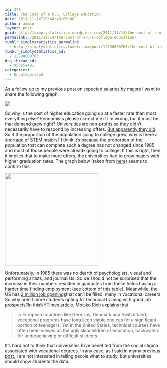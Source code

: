 ```yaml
---
id: 378
title: The Cost of a U.S. College Education
date: 2011-11-14T19:44:40+00:00
author: admin
layout: post
guid: http://simplystatistics.wordpress.com/2011/11/14/the-cost-of-a-u-s-college-education
permalink: /2011/11/14/the-cost-of-a-u-s-college-education/
tumblr_simplystatistics_permalink:
  - http://simplystatistics.tumblr.com/post/12798800763/the-cost-of-a-u-s-college-education
tumblr_simplystatistics_id:
  - 12798800763
dsq_thread_id:
  - 953651491
categories:
  - Uncategorized
---
```

As a follow up to my previous post on <a href="http://simplystatistics.tumblr.com/post/12599452125/expected-salary-by-major" target="_blank">expected salaries by majors</a> I want to share the following graph:

![](http://www.tonybates.ca/wp-content/uploads/Tuition-costs-USA.jpg)

So why is the cost of higher education going up at a faster rate than most everything else? Economists please correct me if I&#8217;m wrong, but it must be that demand grew right? Universities are non-profits so they didn&#8217;t necessarily have to respond by increasing offers. <a href="http://nces.ed.gov/fastfacts/display.asp?id=98" target="_blank">But apparently they did</a>. So if the proportion of the population going to college grew, why is there a <a href="http://www.nytimes.com/2011/11/06/education/edlife/why-science-majors-change-their-mind-its-just-so-darn-hard.html?_r=3" target="_blank">shortage of STEM majors</a>? I think it&#8217;s because the proportion of the population that can complete such a degree has not changed since 1985 and most of those people were already going to college. If this is right, then it implies that to make more offers, the universities had to grow majors with higher graduation rates. The graph below (taken from <a href="http://marginalrevolution.com/marginalrevolution/2011/11/college-has-been-oversold.html" target="_blank">here</a>) seems to confirm this: 

<img src="http://marginalrevolution.com/wp-content/uploads/2011/11/EducationTabarrok-300x296.png" width="300" height="296" />

Unfortunately, in 1985 there was no dearth of psychologists, visual and performing artists, and journalists. So we should not be surprised that the increase in their numbers resulted in graduates from these fields having a harder time finding employment (see bottom of <a href="http://rafalab.jhsph.edu/images/salarytable.html" target="_blank">this table</a>). Meanwhile, the US has <a href="http://www.npr.org/blogs/thetwo-way/2011/06/15/137203549/two-million-open-jobs-yes-but-u-s-has-a-skills-mismatch" target="_blank">2 million job openings</a>that can&#8217;t be filled, many in <a>vocational careers</a>. So why aren&#8217;t more students opting for technical training with good job prospects?In this<a href="http://www.nytimes.com/2011/07/10/business/vocational-schools-face-deep-cuts-in-federal-funding.html?pagewanted=all" target="_blank">NYTimes article</a>, Motoko Rich explains that

> In European countries like Germany, Denmark and Switzerland, vocational programs have long been viable choices for a significant portion of teenagers. Yet in the United States, technical courses have often been viewed as the ugly stepchildren of education, backwaters for underachieving or difficult students.

It&#8217;s hard not to think that universities have benefited from the social stigma associated with vocational degrees. In any case, as I said in mymy previous <a href="http://simplystatistics.tumblr.com/post/12599452125/expected-salary-by-major" target="_blank">post</a>, I am not interested in telling people what to study, but universities should show students the data.